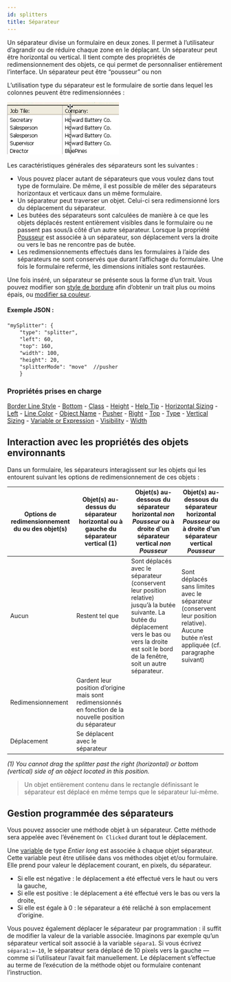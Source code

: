 ```yaml
---
id: splitters
title: Séparateur
---
```


Un séparateur divise un formulaire en deux zones. Il permet à l’utilisateur d’agrandir ou de réduire chaque zone en le déplaçant. Un séparateur peut être horizontal ou vertical. Il tient compte des propriétés de redimensionnement des objets, ce qui permet de personnaliser entièrement l’interface. Un séparateur peut être “pousseur” ou non

L’utilisation type du séparateur est le formulaire de sortie dans lequel les colonnes peuvent être redimensionnées :

![](../assets/en/FormObjects/split1.png)

Les caractéristiques générales des séparateurs sont les suivantes :

- Vous pouvez placer autant de séparateurs que vous voulez dans tout type de formulaire. De même, il est possible de mêler des séparateurs horizontaux et verticaux dans un même formulaire.
- Un séparateur peut traverser un objet. Celui-ci sera redimensionné lors du déplacement du séparateur.
- Les butées des séparateurs sont calculées de manière à ce que les objets déplacés restent entièrement visibles dans le formulaire ou ne passent pas sous/à côté d’un autre séparateur. Lorsque la propriété [Pousseur](properties_ResizingOptions.md#pusher) est associée à un séparateur, son déplacement vers la droite ou vers le bas ne rencontre pas de butée.
- Les redimensionnements effectués dans les formulaires à l’aide des séparateurs ne sont conservés que durant l’affichage du formulaire. Une fois le formulaire refermé, les dimensions initiales sont restaurées.

Une fois inséré, un séparateur se présente sous la forme d’un trait. Vous pouvez modifier son [style de bordure](properties_BackgroundAndBorder.md#border-line-style-dotted-line-type) afin d’obtenir un trait plus ou moins épais, ou [modifier sa couleur](properties_BackgroundAndBorder.md#line-color).

#### Exemple JSON :

```4d
"mySplitter": {
	"type": "splitter",
	"left": 60,  
	"top": 160,   
	"width": 100,  
	"height": 20,  
	"splitterMode": "move"  //pusher
	}
```

### Propriétés prises en charge

[Border Line Style](properties_BackgroundAndBorder.md#border-line-style) - [Bottom](properties_CoordinatesAndSizing.md#bottom) - [Class](properties_Object.md#css-class) - [Height](properties_CoordinatesAndSizing.md#height) - [Help Tip](properties_Help.md#help-tip) - [Horizontal Sizing](properties_ResizingOptions.md#horizontal-sizing) - [Left](properties_CoordinatesAndSizing.md#left) - [Line Color](properties_BackgroundAndBorder.md#line-color) - [Object Name](properties_Object.md#object-name) - [Pusher](properties_ResizingOptions.md#pusher) - [Right](properties_CoordinatesAndSizing.md#right) - [Top](properties_CoordinatesAndSizing.md#top) - [Type](properties_Object.md#type) - [Vertical Sizing](properties_ResizingOptions.md#vertical-sizing) - [Variable or Expression](properties_Object.md#variable-or-expression) -  [Visibility](properties_Display.md#visibility) - [Width](properties_CoordinatesAndSizing.md#width)

## Interaction avec les propriétés des objets environnants

Dans un formulaire, les séparateurs interagissent sur les objets qui les entourent suivant les options de redimensionnement de ces objets :

| Options de redimensionnement du ou des objet(s) | Objet(s) au-dessus du séparateur horizontal ou à gauche du séparateur vertical (1) | Objet(s) au-dessous du séparateur horizontal *non Pousseur* ou à droite d'un séparateur vertical *non Pousseur*                                                                                                                                 | Objet(s) au-dessous du séparateur horizontal *Pousseur* ou à droite d'un séparateur vertical *Pousseur*                                                                                     |
| ------------------------------------------------------------------ | ------------------------------------------------------------------------------------------------------------------------ | ------------------------------------------------------------------------------------------------------------------------------------------------------------------------------------------------------------------------------------------------------------------ | -------------------------------------------------------------------------------------------------------------------------------------------------------------------------------------------------------------- |
| Aucun                                                              | Restent tel que                                                                                                          | Sont déplacés avec le séparateur (conservent leur position relative) jusqu’à la butée suivante. La butée du déplacement vers le bas ou vers la droite est soit le bord de la fenêtre, soit un autre séparateur. | Sont déplacés sans limites avec le séparateur (conservent leur position relative). Aucune butée n’est appliquée (cf. paragraphe suivant) |
| Redimensionnement                                                  | Gardent leur position d’origine mais sont redimensionnés en fonction de la nouvelle position du séparateur               |                                                                                                                                                                                                                                                                    |                                                                                                                                                                                                                |
| Déplacement                                                        | Se déplacent avec le séparateur                                                                                          |                                                                                                                                                                                                                                                                    |                                                                                                                                                                                                                |

*(1) You cannot drag the splitter past the right (horizontal) or bottom (vertical) side of an object located in this position.*

> Un objet entièrement contenu dans le rectangle définissant le séparateur est déplacé en même temps que le séparateur lui-même.

## Gestion programmée des séparateurs

Vous pouvez associer une méthode objet à un séparateur. Cette méthode sera appelée avec l’événement `On Clicked` durant tout le déplacement.

Une [variable](properties_Object.md#variable-or-expression) de type *Entier long* est associée à chaque objet séparateur. Cette variable peut être utilisée dans vos méthodes objet et/ou formulaire. Elle prend pour valeur le déplacement courant, en pixels, du séparateur.

- Si elle est négative : le déplacement a été effectué vers le haut ou vers la gauche,
- Si elle est positive : le déplacement a été effectué vers le bas ou vers la droite,
- Si elle est égale à 0 : le séparateur a été relâché à son emplacement d’origine.

Vous pouvez également déplacer le séparateur par programmation : il suffit de modifier la valeur de la variable associée. Imaginons par exemple qu’un séparateur vertical soit associé à la variable `sépara1`. Si vous écrivez `sépara1:=-10`, le séparateur sera déplacé de 10 pixels vers la gauche — comme si l’utilisateur l’avait fait manuellement. Le déplacement s’effectue au terme de l’exécution de la méthode objet ou formulaire contenant l’instruction.
